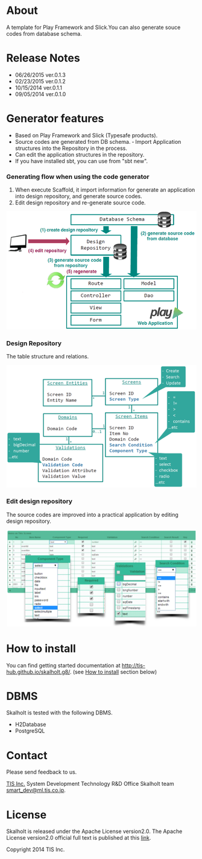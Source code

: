 # About

A template for Play Framework and Slick.You can also generate souce codes from database schema.

# Release Notes

- 06/26/2015 ver.0.1.3
- 02/23/2015 ver.0.1.2
- 10/15/2014 ver.0.1.1
- 09/05/2014 ver.0.1.0

# Generator features

* Based on Play Framework and Slick (Typesafe products).
* Source codes are generated from DB schema.
 ‐ Import Application structures into the Repository in the process.
* Can edit the application structures in the repository.
* If you have installed sbt, you can use from "sbt new".

### Generating flow when using the code generator

1. When execute Scaffold, it import information for generate an application into design repository, and generate source codes.
2. Edit design repository and re-generate source code.

![generate flow](docs/images/skalholt/generate-flow.png)

### Design Repository

The table structure and relations.

![generate flow](docs/images/skalholt/design-repository.png)

### Edit design repository

The source codes are improved into a practical application by editing design repository.

![generate flow](docs/images/skalholt/capture-screen-detail-customize.png)

# How to install

You can find getting started documentation at http://tis-hub.github.io/skalholt.g8/.
(see [How to install](http://tis-hub.github.io/skalholt.g8/#HowToInstall) section below)

# DBMS

Skalholt is tested with the following DBMS.
* H2Database
* PostgreSQL

# Contact

Please send feedback to us.

[TIS Inc.](http://www.tis.com/)
System Development Technology R&D Office
Skalholt team
<smart_dev@ml.tis.co.jp>.

# License

Skalholt is released under the Apache License version2.0.
The Apache License version2.0 official full text is published at this [link](http://www.apache.org/licenses/LICENSE-2.0.html).

Copyright 2014 TIS Inc.
